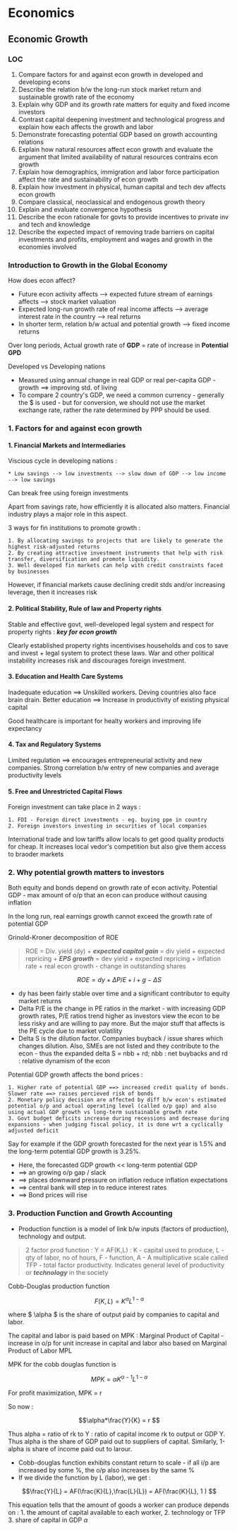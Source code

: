 # Economics

## Economic Growth

### LOC

1. Compare factors for and against econ growth in developed and developing econs
2. Describe the relation b/w the long-run stock market return and sustainable growth rate of the economy 
3. Explain why GDP and its growth rate matters for equity and fixed income investors
4. Contrast capital deepening investment and technological progress and explain how each affects the growth and labor
5. Demonstrate forecasting potential GDP based on growth accounting relations 
6. Explain how natural resources affect econ growth and evaluate the argument that limited availability of natural resources contrains econ growth 
7. Explain how demographics, immigration and labor force participation affect the rate and sustainability of econ growth
8. Explain how investment in physical, human capital and tech dev affects econ growth 
9. Compare classical, neoclassical and endogenous growth theory
10. Explain and evaluate convergence hypothesis
11. Describe the econ rationale for govts to provide incentives to private inv and tech and knowledge
12. Describe the expected impact of removing trade barriers on capital investments and profits, employment and wages and growth in the economies involved 


### Introduction to Growth in the Global Economy 

How does econ affect?

* Future econ activity affects --> expected future stream of earnings affects --> stock market valuation
* Expected long-run growth rate of real income affects --> average interest rate in the country --> real returns 
* In shorter term, relation b/w actual and potential growth --> fixed income returns 

Over long periods, Actual growth rate of **GDP** = rate of increase in **Potential GPD** 

Developed vs Developing nations 

* Measured using annual change in real GDP or real per-capita GDP - growth ==> improving std. of living 
* To compare 2 country's GDP, we need a common currency - generally the $ is used - but for conversion, we should not use the market exchange rate, rather the rate determined by PPP should be used. 

### 1. Factors for and against econ growth

#### 1. Financial Markets and Intermediaries

Viscious cycle in developing nations : 

    * Low savings --> low investments --> slow down of GDP --> low income --> low savings

Can break free using foreign investments

Apart from savings rate, how efficiently it is allocated also matters. Financial industry plays a major role in this aspect. 

3 ways for fin institutions to promote growth : 

    1. By allocating savings to projects that are likely to generate the highest risk-adjusted returns
    2. By creating attractive investment instruments that help with risk transfer, diversification and promote liquidity. 
    3. Well developed fin markets can help with credit constraints faced by businesses

However, if financial markets cause declining credit stds and/or increasing leverage, then it increases risk

#### 2. Political Stability, Rule of law and Property rights

Stable and effective govt, well-developed legal system and respect for property rights : ***key for econ growth***

Clearly established property rights incentivises households and cos to save and invest + legal system to protect these laws. War and other political instability increases risk and discourages foreign investment.

#### 3. Education and Health Care Systems 

Inadequate education ==> Unskilled workers. Deving countries also face brain drain. Better education ==> Increase in productivity of existing physical capital 

Good healthcare is important for healty workers and improving life expectancy

#### 4. Tax and Regulatory Systems

Limited regulation ==> encourages entrepreneurial activity and new companies. Strong correlation b/w entry of new companies and average productivity levels

#### 5. Free and Unrestricted Capital Flows 

Foreign investment can take place in 2 ways : 

    1. FDI - Foreign direct investments - eg. buying ppe in country
    2. Foreign investors investing in securities of local companies

International trade and low tariffs allow locals to get good quality products for cheap. It increases local vedor's competition but also give them access to braoder markets 

### 2. Why potential growth matters to investors  

Both equity and bonds depend on growth rate of econ activity. Potential GDP - max amount of o/p that an econ can produce without causing inflation

In the long run, real earnings growth cannot exceed the growth rate of potential GDP

Grinold-Kroner decomposition of ROE 

> ROE = Div. yield (dy) + ***expected capital gain***
      = div yield + expected repricing + ***EPS growth***
      = dev yield + expected repricing + inflation rate + real econ growth - change in outstanding shares

$$ ROE = dy + \Delta P/E + i + g - \Delta S$$

* dy has been fairly stable over time and a significant contributor to equity market returns 
* Delta P/E is the change in PE ratios in the market - with increasing GDP growth rates, P/E ratios trend higher as investors view the econ to be less risky and are willing to pay more. But the major stuff that affects is the PE cycle due to market volatility
* Delta S is the dilution factor. Companies buyback / issue shares which changes dilution. Also, SMEs are not listed and they contribute to the econ - thus the expanded delta S = nbb + rd; nbb : net buybacks and rd : relative dynamism of the econ

Potential GDP growth affects the bond prices : 

    1. Higher rate of potential GDP ==> increased credit quality of bonds. Slower rate ==> raises percieved risk of bonds
    2. Monetary policy decision are affected by diff b/w econ's estimated potential o/p and actual operating level (called o/p gap) and also using actual GDP growth vs long-term sustainable growth rate
    3. Govt budget deficits increase during recessions and decrease during expansions - when judging fiscal policy, it is done wrt a cyclically adjusted deficit

Say for example if the GDP growth forecasted for the next year is 1.5% and the long-term potential GDP growth is 3.25%. 

* Here, the forecasted GDP growth << long-term potential GDP 
* ==> an growing o/p gap / slack
* ==> places downward pressure on inflation reduce inflation expectations
* ==> central bank will step in to reduce interest rates
* ==> Bond prices will rise 

### 3. Production Function and Growth Accounting 

* Production function is a model of link b/w inputs (factors of production), technology and output. 

> 2 factor prod function : Y = AF(K,L) : 
K - capital used to produce, 
L - qty of labor, no of hours, 
F - function, 
A - A multiplicative scale called TFP - total factor productivity. Indicates general level of productivity or ***technology*** in the society

Cobb-Douglas production function

$$ F(K,L) = K^{\alpha} L^{1-\alpha} $$

where $ \alpha $ is the share of output paid by companies to capital and labor. 

The capital and labor is paid based on MPK : Marginal Product of Capital - increase in o/p for unit increase in capital and labor also based on Marginal Product of Labor MPL

MPK for the cobb douglas function is 

$$ MPK = \alpha K^{\alpha - 1} L^{1-\alpha} $$

For profit maximization, MPK = r

So now : 

$$\alpha*\frac{Y}{K} = r $$

Thus alpha = ratio of rk to Y : ratio of capital income rk to output or GDP Y. Thus alpha is the share of GDP paid out to suppliers of capital. Similarly, 1-alpha is share of income paid out to larour. 

* Cobb-douglas function exhibits constant return to scale - if all i/p are increased by some %, the o/p also increases by the same %
* If we divide the function by L (labor), we get :

$$\frac{Y}{L} = AF(\frac{K}{L},\frac{L}{L}) = AF(\frac{K}{L}, 1 ) $$

This equation tells that the amount of goods a worker can produce depends on : 
    1. the amount of capital available to each worker, 
    2. technology or TFP 
    3. share of capital in GDP $\alpha$
